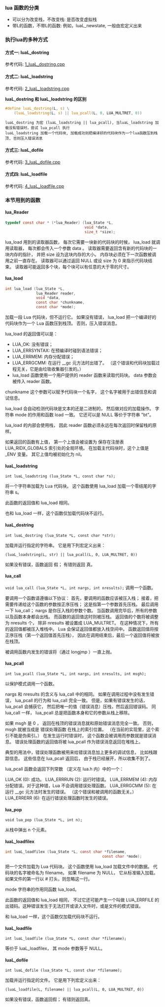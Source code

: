 

### lua 函数的分类

- 可以分为改变栈，不改变栈: 是否改变虚拟栈
- 带L的函数，不带L的函数: 例如，luaL_newstate, 一般由宏定义出来

### 执行lua的多种方式

#### 方式一: luaL_dostring

参考代码: <a href="1_luaL_dostring.cpp" target="_blank">1_luaL_dostring.cpp</a>

#### 方式二: luaL_loadstring

参考代码: <a href="2_luaL_loadstring.cpp" target="_blank">2_luaL_loadstring.cpp</a>


**luaL\_dostring 和 luaL\_loadstring 的区别**

```c
#define luaL_dostring(L, s) \
	(luaL_loadstring(L, s) || lua_pcall(L, 0, LUA_MULTRET, 0))
```

```
luaL_dostring 为宏 (luaL_loadstring || lua_pcall), 当luaL_loadstring 加载没有错误时，尝试 lua_pcall 执行
luaL_loadstring 加载一个代码块, 加载成功则把编译好的代码块作为一个lua函数压到栈顶, 否则压入错误消息
```

#### 方式三: luaL_dofile

参考代码: <a href="3_luaL_dofile.cpp" target="_blank">3_luaL_dofile.cpp</a>

#### 方式四: luaL_loadfile

参考代码: <a href="4_luaL_loadfile.cpp" target="_blank">4_luaL_loadfile.cpp</a>


### 本节用到的函数

#### lua_Reader
```c
typedef const char * (*lua_Reader) (lua_State *L,
                                    void *data,
                                    size_t *size);
```
lua_load 用到的读取器函数， 每次它需要一块新的代码块的时候， lua_load 就调用读取器， 每次都会传入一个参数 data 。 读取器需要返回含有新的代码块的一块内存的指针， 并把 size 设为这块内存的大小。 内存块必须在下一次函数被调用之前一直存在。 读取器可以通过返回 NULL 或设 size 为 0 来指示代码块结束。 读取器可能返回多个块，每个块可以有任意的大于零的尺寸。

#### lua_load
```c
int lua_load (lua_State *L,
              lua_Reader reader,
              void *data,
              const char *chunkname,
              const char *mode);
```
加载一段 Lua 代码块，但不运行它。 如果没有错误， lua_load 把一个编译好的代码块作为一个 Lua 函数压到栈顶。 否则，压入错误消息。

lua_load 的返回值可以是：

- LUA_OK: 没有错误；
- LUA_ERRSYNTAX: 在预编译时碰到语法错误；
- LUA_ERRMEM: 内存分配错误；
- LUA_ERRGCMM: 在运行 \_\_gc 元方法时出错了。 （这个错误和代码块加载过程无关，它是由垃圾收集器引发的。）
- lua_load 函数使用一个用户提供的 reader 函数来读取代码块。 data 参数会被传入 reader 函数。

chunkname 这个参数可以赋予代码块一个名字， 这个名字被用于出错信息和调试信息。

lua_load 会自动检测代码块是文本的还是二进制的， 然后做对应的加载操作。 字符串 mode 的作用和函数 load 一致。 它还可以是 NULL 等价于字符串 "bt"。

lua_load 的内部会使用栈， 因此 reader 函数必须永远在每次返回时保留栈的原样。

如果返回的函数有上值， 第一个上值会被设置为 保存在注册表 LUA_RIDX_GLOBALS 索引处的全局环境。 在加载主代码块时，这个上值是 \_ENV 变量。 其它上值均被初始化为 nil。

#### luaL_loadstring

`int luaL_loadstring (lua_State *L, const char *s);`

将一个字符串加载为 Lua 代码块。 这个函数使用 lua_load 加载一个零结尾的字符串 s。

此函数的返回值和 lua_load 相同。

也和 lua_load 一样，这个函数仅加载代码块不运行。

#### luaL_dostring

`int luaL_dostring (lua_State *L, const char *str);`

加载并运行指定的字符串。 它是用下列宏定义出来：

`(luaL_loadstring(L, str) || lua_pcall(L, 0, LUA_MULTRET, 0))`

如果没有错误，函数返回 假； 有错则返回 真。

#### lua_call

`void lua_call (lua_State *L, int nargs, int nresults);`
调用一个函数。

要调用一个函数请遵循以下协议： 首先，要调用的函数应该被压入栈； 接着，把需要传递给这个函数的参数按正序压栈； 这是指第一个参数首先压栈。 最后调用一下 lua_call； nargs 是你压入栈的参数个数。 当函数调用完毕后，所有的参数以及函数本身都会出栈。 而函数的返回值这时则被压栈。 返回值的个数将被调整为 nresults 个， 除非 nresults 被设置成 LUA_MULTRET。 在这种情况下，所有的返回值都被压入堆栈中。 Lua 会保证返回值都放入栈空间中。 函数返回值将按正序压栈（第一个返回值首先压栈）， 因此在调用结束后，最后一个返回值将被放在栈顶。

被调用函数内发生的错误将（通过 longjmp ）一直上抛。

#### lua_pcall

`int lua_pcall (lua_State *L, int nargs, int nresults, int msgh);`

以保护模式调用一个函数。

nargs 和 nresults 的含义与 lua_call 中的相同。 如果在调用过程中没有发生错误， lua_pcall 的行为和 lua_call 完全一致。 但是，如果有错误发生的话， lua_pcall 会捕获它， 然后把唯一的值（错误消息）压栈，然后返回错误码。 同 lua_call 一样， lua_pcall 总是把函数本身和它的参数从栈上移除。

如果 msgh 是 0 ， 返回在栈顶的错误消息就和原始错误消息完全一致。 否则， msgh 就被当成是 错误处理函数 在栈上的索引位置。 （在当前的实现里，这个索引不能是伪索引。） 在发生运行时错误时， 这个函数会被调用而参数就是错误消息。 错误处理函数的返回值将被 lua_pcall 作为错误消息返回在堆栈上。

典型的用法中，错误处理函数被用来给错误消息加上更多的调试信息， 比如栈跟踪信息。 这些信息在 lua_pcall 返回后， 由于栈已经展开，所以收集不到了。

lua_pcall 函数会返回下列常数 （定义在 lua.h 内）中的一个：

LUA_OK (0): 成功。
LUA_ERRRUN (2): 运行时错误。
LUA_ERRMEM (4): 内存分配错误。对于这种错，Lua 不会调用错误处理函数。
LUA_ERRGCMM (5): 在运行 \_\_gc 元方法时发生的错误。 （这个错误和被调用的函数无关。）
LUA_ERRERR (6): 在运行错误处理函数时发生的错误。


#### lua_pop

`void lua_pop (lua_State *L, int n);`

从栈中弹出 n 个元素。

#### luaL_loadfilex

```c
int luaL_loadfilex (lua_State *L, const char *filename,
                                            const char *mode);
```
把一个文件加载为 Lua 代码块。 这个函数使用 lua_load 加载文件中的数据。 代码块的名字被命名为 filename。 如果 filename 为 NULL， 它从标准输入加载。 如果文件的第一行以 # 打头，则忽略这一行。

mode 字符串的作用同函数 lua_load。

此函数的返回值和 lua_load 相同， 不过它还可能产生一个叫做 LUA_ERRFILE 的出错码。这种错误发生于无法打开或读入文件时，或是文件的模式错误。

和 lua_load 一样，这个函数仅加载代码块不运行。

#### luaL_loadfile

`int luaL_loadfile (lua_State *L, const char *filename);`

等价于 luaL_loadfilex， 其 mode 参数等于 NULL。

#### luaL_dofile

`int luaL_dofile (lua_State *L, const char *filename);`

加载并运行指定的文件。 它是用下列宏定义出来：

`(luaL_loadfile(L, filename) || lua_pcall(L, 0, LUA_MULTRET, 0))`

如果没有错误，函数返回假； 有错则返回真。

